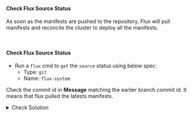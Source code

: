 #### Check Flux Source Status
As soon as the manifests are pushed to the repository, Flux will pull manifests and reconcile the cluster to deploy all the manifests.

<br>

#### Check Flux Source Status
- Run a `flux` cmd to `get` the `source` status using below spec:
    - Type: `git`
    - Name: `flux-system`

Check the commit id in **Message** matching the earlier branch commit id. It means that flux pulled the latests manifests.

<details><summary>Check Solution</summary>

```
flux get source git flux-system
```{{exec}}

</details>

<br>

#### Check Flux Kustomization Status
- Run a `flux` cmd to `get` the `Kustomization` status using below spec:
    - Type: `kustomization`
    - Name: `flux-system`

Check the commit id in **Message** matching the earlier branch commit id. It means that flux pulled the latests manifests.

<details><summary>Check Solution</summary>

```
flux get kustomization flux-system
```{{exec}}

</details>

<br>

##### Check Kubernetes Namespace
A new namespace `1-demo` is created
```
k get ns
```{{exec}}

Check the status of deployment, pod, service are in `RUNNING` state
```
k -n 1-demo get all
```{{exec}}

#### Access the application on its NodePort
Now `access/play` Block Buster App - `version 7.1.0` using the below link:

# [Play Block Buster App - 7.1.0]({{TRAFFIC_HOST1_30001}})